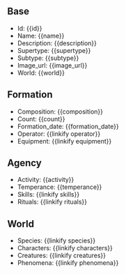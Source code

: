## Base
- <span class="text-field" data-tooltip="Text">Id</span>: {{id}}
- <span class="text-field" data-tooltip="Text">Name</span>: {{name}}
- <span class="text-field" data-tooltip="Text">Description</span>: {{description}}
- <span class="text-field" data-tooltip="Text">Supertype</span>: {{supertype}}
- <span class="text-field" data-tooltip="Text">Subtype</span>: {{subtype}}
- <span class="text-field" data-tooltip="Text">Image_url</span>: {{image_url}}
- <span class="text-field" data-tooltip="Text">World</span>: {{world}}

## Formation
- <span class="string" data-tooltip="Text">Composition</span>: {{composition}}
- <span class="integer" data-tooltip="Number, max: 0">Count</span>: {{count}}
- <span class="integer" data-tooltip="Number, max: 0">Formation_date</span>: {{formation_date}}
- <span class="link-field" data-tooltip="Single Institution">Operator</span>: {{linkify operator}}
- <span class="multi-link-field" data-tooltip="Multi Construct">Equipment</span>: {{linkify equipment}}

## Agency
- <span class="string" data-tooltip="Text">Activity</span>: {{activity}}
- <span class="string" data-tooltip="Text">Temperance</span>: {{temperance}}
- <span class="multi-link-field" data-tooltip="Multi Ability">Skills</span>: {{linkify skills}}
- <span class="multi-link-field" data-tooltip="Multi Construct">Rituals</span>: {{linkify rituals}}

## World
- <span class="multi-link-field" data-tooltip="Multi Species">Species</span>: {{linkify species}}
- <span class="multi-link-field" data-tooltip="Multi Character">Characters</span>: {{linkify characters}}
- <span class="multi-link-field" data-tooltip="Multi Creature">Creatures</span>: {{linkify creatures}}
- <span class="multi-link-field" data-tooltip="Multi Phenomenon">Phenomena</span>: {{linkify phenomena}}

